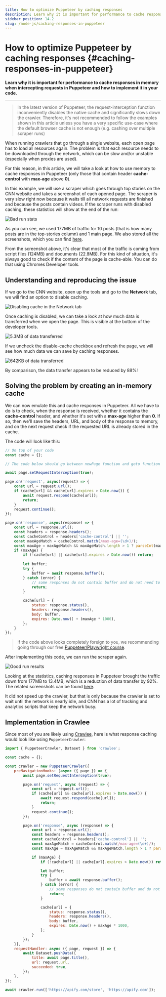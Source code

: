 ```yaml
---
title: How to optimize Puppeteer by caching responses
description: Learn why it is important for performance to cache responses in memory when intercepting requests in Puppeteer and how to implement it in your code.
sidebar_position: 14.2
slug: /node-js/caching-responses-in-puppeteer
---
```


# How to optimize Puppeteer by caching responses {#caching-responses-in-puppeteer}

**Learn why it is important for performance to cache responses in memory when intercepting requests in Puppeteer and how to implement it in your code.**

---

> In the latest version of Puppeteer, the request-interception function inconveniently disables the native cache and significantly slows down the crawler. Therefore, it's not recommended to follow the examples shown in this article unless you have a very specific use-case where the default browser cache is not enough (e.g. cashing over multiple scraper runs)

When running crawlers that go through a single website, each open page has to load all resources again. The problem is that each resource needs to be downloaded through the network, which can be slow and/or unstable (especially when proxies are used).

For this reason, in this article, we will take a look at how to use memory to cache responses in Puppeteer (only those that contain header **cache-control** with **max-age** above **0**).

In this example, we will use a scraper which goes through top stories on the CNN website and takes a screenshot of each opened page. The scraper is very slow right now because it waits till all network requests are finished and because the posts contain videos. If the scraper runs with disabled caching, these statistics will show at the end of the run:

![Bad run stats](./images/bad-scraper-stats.webp)

As you can see, we used 177MB of traffic for 10 posts (that is how many posts are in the top-stories column) and 1 main page. We also stored all the screenshots, which you can find [here](https://my.apify.com/storage/key-value/q2ipoeLLy265NtSiL).

From the screenshot above, it's clear that most of the traffic is coming from script files (124MB) and documents (22.8MB). For this kind of situation, it's always good to check if the content of the page is cache-able. You can do that using Chromes Developer tools.

## Understanding and reproducing the issue

If we go to the CNN website, open up the tools and go to the **Network** tab, we will find an option to disable caching.

![Disabling cache in the Network tab](./images/cnn-network-tab.webp)

Once caching is disabled, we can take a look at how much data is transferred when we open the page. This is visible at the bottom of the developer tools.

![5.3MB of data transferred](./images/slow-no-cache.webp)

If we uncheck the disable-cache checkbox and refresh the page, we will see how much data we can save by caching responses.

![642KB of data transferred](./images/fast-with-cache.webp)

By comparison, the data transfer appears to be reduced by 88%!

## Solving the problem by creating an in-memory cache

We can now emulate this and cache responses in Puppeteer. All we have to do is to check, when the response is received, whether it contains the **cache-control** header, and whether it's set with a **max-age** higher than **0**. If so, then we'll save the headers, URL, and body of the response to memory, and on the next request check if the requested URL is already stored in the cache.

The code will look like this:

```js
// On top of your code
const cache = {};

// The code below should go between newPage function and goto function

await page.setRequestInterception(true);

page.on('request', async(request) => {
    const url = request.url();
    if (cache[url] && cache[url].expires > Date.now()) {
        await request.respond(cache[url]);
        return;
    }
    request.continue();
});

page.on('response', async(response) => {
    const url = response.url();
    const headers = response.headers();
    const cacheControl = headers['cache-control'] || '';
    const maxAgeMatch = cacheControl.match(/max-age=(\d+)/);
    const maxAge = maxAgeMatch && maxAgeMatch.length > 1 ? parseInt(maxAgeMatch[1], 10) : 0;
    if (maxAge) {
        if (!cache[url] || cache[url].expires > Date.now()) return;
        
        let buffer;
        try {
            buffer = await response.buffer();
        } catch (error) {
            // some responses do not contain buffer and do not need to be catched
            return;
        }

        cache[url] = {
            status: response.status(),
            headers: response.headers(),
            body: buffer,
            expires: Date.now() + (maxAge * 1000),
        };
    }
});
```

> If the code above looks completely foreign to you, we recommending going through our free [Puppeteer/Playwright course](../../webscraping/puppeteer_playwright/index.md).

After implementing this code, we can run the scraper again.

![Good run results](./images/good-run-results.webp)

Looking at the statistics, caching responses in Puppeteer brought the traffic down from 177MB to 13.4MB, which is a reduction of data transfer by 92%. The related screenshots can be found [here](https://my.apify.com/storage/key-value/iWQ3mQE2XsLA2eErL).

It did not speed up the crawler, but that is only because the crawler is set to wait until the network is nearly idle, and CNN has a lot of tracking and analytics scripts that keep the network busy.

## Implementation in Crawlee

Since most of you are likely using [Crawlee](https://crawlee.dev), here is what response caching would look like using `PuppeteerCrawler`:

```js
import { PuppeteerCrawler, Dataset } from 'crawlee';

const cache = {};

const crawler = new PuppeteerCrawler({
    preNavigationHooks: [async ({ page }) => {
        await page.setRequestInterception(true);

        page.on('request', async (request) => {
            const url = request.url();
            if (cache[url] && cache[url].expires > Date.now()) {
                await request.respond(cache[url]);
                return;
            }
            request.continue();
        });

        page.on('response', async (response) => {
            const url = response.url();
            const headers = response.headers();
            const cacheControl = headers['cache-control'] || '';
            const maxAgeMatch = cacheControl.match(/max-age=(\d+)/);
            const maxAge = maxAgeMatch && maxAgeMatch.length > 1 ? parseInt(maxAgeMatch[1], 10) : 0;

            if (maxAge) {
                if (!cache[url] || cache[url].expires > Date.now()) return;

                let buffer;
                try {
                    buffer = await response.buffer();
                } catch (error) {
                    // some responses do not contain buffer and do not need to be catched
                    return;
                }

                cache[url] = {
                    status: response.status(),
                    headers: response.headers(),
                    body: buffer,
                    expires: Date.now() + maxAge * 1000,
                };
            }
        });
    }],
    requestHandler: async ({ page, request }) => {
        await Dataset.pushData({
            title: await page.title(),
            url: request.url,
            succeeded: true,
        });
    },
});

await crawler.run(['https://apify.com/store', 'https://apify.com']);
```
